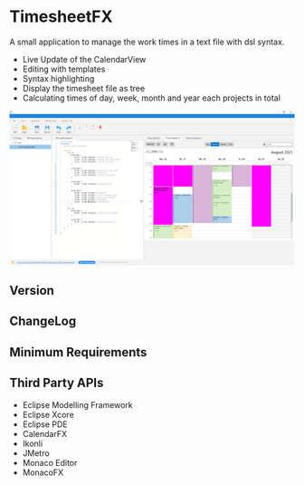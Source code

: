 # TimesheetFX
A small application to manage the work times in a text file with dsl syntax.
* Live Update of the CalendarView
* Editing with templates
* Syntax highlighting
* Display the timesheet file as tree
* Calculating times of day, week, month and year each projects in total

![Application](https://github.com/chqu1012/TimesheetFX/blob/main/de.dc.workbench.fx.ui.timesheet.app/resources/01_app.PNG?raw=true)  

## Version

## ChangeLog

## Minimum Requirements

## Third Party APIs
* Eclipse Modelling Framework
* Eclipse Xcore
* Eclipse PDE
* CalendarFX
* Ikonli
* JMetro
* Monaco Editor
* MonacoFX
